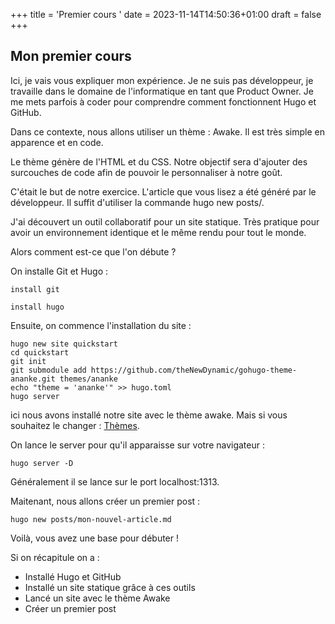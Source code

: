 +++
title = 'Premier cours '
date = 2023-11-14T14:50:36+01:00
draft = false
+++

## Mon premier cours 

Ici, je vais vous expliquer mon expérience. Je ne suis pas développeur, je travaille dans le domaine de l'informatique en tant que Product Owner. Je me mets parfois à coder pour comprendre comment fonctionnent Hugo et GitHub.

Dans ce contexte, nous allons utiliser un thème : Awake. Il est très simple en apparence et en code. 

Le thème génère de l'HTML et du CSS. Notre objectif sera d'ajouter des surcouches de code afin de pouvoir le personnaliser à notre goût.

C'était le but de notre exercice. L'article que vous lisez a été généré par le développeur. Il suffit d'utiliser la commande hugo new posts/.

J'ai découvert un outil collaboratif pour un site statique. Très pratique pour avoir un environnement identique et le même rendu pour tout le monde.

Alors comment est-ce que l'on débute ? 

On installe Git et Hugo :

```
install git
```
```
install hugo
```

Ensuite, on commence l'installation du site : 

```
hugo new site quickstart
cd quickstart
git init
git submodule add https://github.com/theNewDynamic/gohugo-theme-ananke.git themes/ananke
echo "theme = 'ananke'" >> hugo.toml
hugo server
```

ici nous avons installé notre site avec le thème awake. Mais si vous souhaitez le changer :  [Thèmes](https://jamstackthemes.dev/ssg/hugo/).

On lance le server pour qu'il apparaisse sur votre navigateur : 
```
hugo server -D
```
Généralement il se lance sur le port localhost:1313.

Maitenant, nous allons créer un premier post : 

```
hugo new posts/mon-nouvel-article.md
```
Voilà, vous avez une base pour débuter !

Si on récapitule on a :
- Installé Hugo et GitHub
- Installé un site statique grâce à ces outils
- Lancé un site avec le thème Awake
- Créer un premier post
